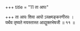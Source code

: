 +++
title = "11 ता आपः"

+++
ता आपः शिवा आपो ऽयक्ष्मङ्करणीरपः ।  
यथैव तृष्यते मयस्तास्त आद्युक्तभेषजी ॥ ११ ॥